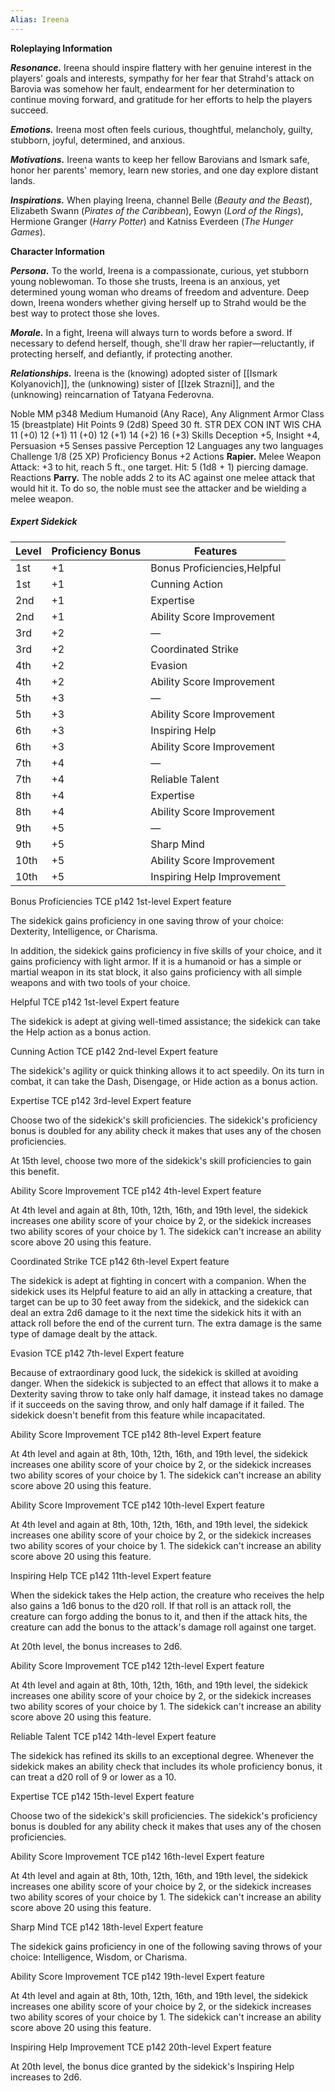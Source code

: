 ```yaml
---
Alias: Ireena
---
```

**Roleplaying Information**

***Resonance.*** Ireena should inspire flattery with her genuine interest in the players' goals and interests, sympathy for her fear that Strahd's attack on Barovia was somehow her fault, endearment for her determination to continue moving forward, and gratitude for her efforts to help the players succeed.

***Emotions.*** Ireena most often feels curious, thoughtful, melancholy, guilty, stubborn, joyful, determined, and anxious.

***Motivations.*** Ireena wants to keep her fellow Barovians and Ismark safe, honor her parents' memory, learn new stories, and one day explore distant lands.

***Inspirations.*** When playing Ireena, channel Belle (*Beauty and the Beast*), Elizabeth Swann (*Pirates of the Caribbean*), Eowyn (*Lord of the Rings*), Hermione Granger (*Harry Potter*) and Katniss Everdeen (*The Hunger Games*).

**Character Information**

***Persona.*** To the world, Ireena is a compassionate, curious, yet stubborn young noblewoman. To those she trusts, Ireena is an anxious, yet determined young woman who dreams of freedom and adventure. Deep down, Ireena wonders whether giving herself up to Strahd would be the best way to protect those she loves.

***Morale.*** In a fight, Ireena will always turn to words before a sword. If necessary to defend herself, though, she'll draw her rapier—reluctantly, if protecting herself, and defiantly, if protecting another.

***Relationships.*** Ireena is the (knowing) adopted sister of [[Ismark Kolyanovich]], the (unknowing) sister of [[Izek Strazni]], and the (unknowing) reincarnation of Tatyana Federovna.

Noble
MM
p348
Medium Humanoid (Any Race), Any Alignment
Armor Class 15 (breastplate)
Hit Points 9 (2d8)
Speed 30 ft.
STR	DEX	CON	INT	WIS	CHA
11 (+0)	12 (+1)	11 (+0)	12 (+1)	14 (+2)	16 (+3)
Skills Deception +5, Insight +4, Persuasion +5
Senses passive Perception 12
Languages any two languages
Challenge 1/8 (25 XP) 	Proficiency Bonus +2
Actions
**Rapier.** Melee Weapon Attack: +3 to hit, reach 5 ft., one target. Hit: 5 (1d8 + 1) piercing damage.
Reactions
**Parry.** The noble adds 2 to its AC against one melee attack that would hit it. To do so, the noble must see the attacker and be wielding a melee weapon.

##### Expert Sidekick
|Level|Proficiency Bonus|Features|
| --- | --- | --- |
|1st	|+1	|Bonus Proficiencies,Helpful
|1st	|+1	|Cunning Action
|2nd	|+1	|Expertise|
|2nd	|+1	|Ability Score Improvement
|3rd	|+2	|—
|3rd	|+2	|Coordinated Strike|
|4th	|+2	|Evasion
|4th	|+2	|Ability Score Improvement
|5th	|+3	|—
|5th	|+3	|Ability Score Improvement
|6th	|+3	|Inspiring Help
|6th	|+3	|Ability Score Improvement
|7th	|+4	|—
|7th	|+4	|Reliable Talent
|8th	|+4	|Expertise
|8th	|+4	|Ability Score Improvement
|9th	|+5	|—
|9th	|+5	|Sharp Mind
|10th	|+5	|Ability Score Improvement
|10th	|+5|Inspiring Help Improvement




Bonus Proficiencies
TCE p142
1st-level Expert feature

The sidekick gains proficiency in one saving throw of your choice: Dexterity, Intelligence, or Charisma.

In addition, the sidekick gains proficiency in five skills of your choice, and it gains proficiency with light armor. If it is a humanoid or has a simple or martial weapon in its stat block, it also gains proficiency with all simple weapons and with two tools of your choice.

Helpful
TCE p142
1st-level Expert feature

The sidekick is adept at giving well-timed assistance; the sidekick can take the Help action as a bonus action.

Cunning Action
TCE p142
2nd-level Expert feature

The sidekick's agility or quick thinking allows it to act speedily. On its turn in combat, it can take the Dash, Disengage, or Hide action as a bonus action.

Expertise
TCE p142
3rd-level Expert feature

Choose two of the sidekick's skill proficiencies. The sidekick's proficiency bonus is doubled for any ability check it makes that uses any of the chosen proficiencies.

At 15th level, choose two more of the sidekick's skill proficiencies to gain this benefit.

Ability Score Improvement
TCE p142
4th-level Expert feature

At 4th level and again at 8th, 10th, 12th, 16th, and 19th level, the sidekick increases one ability score of your choice by 2, or the sidekick increases two ability scores of your choice by 1. The sidekick can't increase an ability score above 20 using this feature.

Coordinated Strike
TCE p142
6th-level Expert feature

The sidekick is adept at fighting in concert with a companion. When the sidekick uses its Helpful feature to aid an ally in attacking a creature, that target can be up to 30 feet away from the sidekick, and the sidekick can deal an extra 2d6 damage to it the next time the sidekick hits it with an attack roll before the end of the current turn. The extra damage is the same type of damage dealt by the attack.

Evasion
TCE p142
7th-level Expert feature

Because of extraordinary good luck, the sidekick is skilled at avoiding danger. When the sidekick is subjected to an effect that allows it to make a Dexterity saving throw to take only half damage, it instead takes no damage if it succeeds on the saving throw, and only half damage if it failed. The sidekick doesn't benefit from this feature while incapacitated.

Ability Score Improvement
TCE p142
8th-level Expert feature

At 4th level and again at 8th, 10th, 12th, 16th, and 19th level, the sidekick increases one ability score of your choice by 2, or the sidekick increases two ability scores of your choice by 1. The sidekick can't increase an ability score above 20 using this feature.

Ability Score Improvement
TCE p142
10th-level Expert feature

At 4th level and again at 8th, 10th, 12th, 16th, and 19th level, the sidekick increases one ability score of your choice by 2, or the sidekick increases two ability scores of your choice by 1. The sidekick can't increase an ability score above 20 using this feature.

Inspiring Help
TCE p142
11th-level Expert feature

When the sidekick takes the Help action, the creature who receives the help also gains a 1d6 bonus to the d20 roll. If that roll is an attack roll, the creature can forgo adding the bonus to it, and then if the attack hits, the creature can add the bonus to the attack's damage roll against one target.

At 20th level, the bonus increases to 2d6.

Ability Score Improvement
TCE p142
12th-level Expert feature

At 4th level and again at 8th, 10th, 12th, 16th, and 19th level, the sidekick increases one ability score of your choice by 2, or the sidekick increases two ability scores of your choice by 1. The sidekick can't increase an ability score above 20 using this feature.

Reliable Talent
TCE p142
14th-level Expert feature

The sidekick has refined its skills to an exceptional degree. Whenever the sidekick makes an ability check that includes its whole proficiency bonus, it can treat a d20 roll of 9 or lower as a 10.

Expertise
TCE p142
15th-level Expert feature

Choose two of the sidekick's skill proficiencies. The sidekick's proficiency bonus is doubled for any ability check it makes that uses any of the chosen proficiencies.

Ability Score Improvement
TCE p142
16th-level Expert feature

At 4th level and again at 8th, 10th, 12th, 16th, and 19th level, the sidekick increases one ability score of your choice by 2, or the sidekick increases two ability scores of your choice by 1. The sidekick can't increase an ability score above 20 using this feature.

Sharp Mind
TCE p142
18th-level Expert feature

The sidekick gains proficiency in one of the following saving throws of your choice: Intelligence, Wisdom, or Charisma.

Ability Score Improvement
TCE p142
19th-level Expert feature

At 4th level and again at 8th, 10th, 12th, 16th, and 19th level, the sidekick increases one ability score of your choice by 2, or the sidekick increases two ability scores of your choice by 1. The sidekick can't increase an ability score above 20 using this feature.

Inspiring Help Improvement
TCE p142
20th-level Expert feature

At 20th level, the bonus dice granted by the sidekick's Inspiring Help increases to 2d6.
